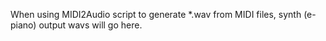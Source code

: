 When using MIDI2Audio script to generate *.wav from MIDI files, synth (e-piano) output wavs will go here.